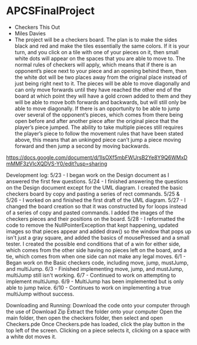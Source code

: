 # APCSFinalProject
- Checkers This Out
- Miles Davies
- The project will be a checkers board. The plan is to make the sides black and red and make the tiles essentially the same colors. If it is your turn, and you click on a tile with one of your pieces on it, then small white dots will appear on the spaces that you are able to move to. The normal rules of checkers will apply, which means that if there is an opponent’s piece next to your piece and an opening behind them, then the white dot will be two places away from the original place instead of just being right next to it. The pieces will be able to move diagonally and can only move forwards until they have reached the other end of the board at which point they will have a gold crown added to them and they will be able to move both forwards and backwards, but will still only be able to move diagonally. If there is an opportunity to be able to jump over several of the opponent’s pieces, which comes from there being open before and after another piece after the original piece that the player’s piece jumped. The ability to take multiple pieces still requires the player’s piece to follow the movement rules that have been stated above, this means that an unkinged piece can’t jump a piece moving forward and then jump a second by moving backwards.

https://docs.google.com/document/d/1IsOXf5mbFWUrsB2Ye8Y9Q6WMxDmMMF3zVIcXQDVS-Y0/edit?usp=sharing


Development log:
5/23 - I began work on the Design document as I answered the first few questions.
5/24 - I finished answering the questions on the Design document except for the UML diagram. I created the basic checkers board by copy and pasting a series of rect commands.
5/25 & 5/26 - I worked on and finished the first draft of the UML diagram.
5/27 - I changed the board creation so that it was constructed by for loops instead of a series of copy and pasted commands. I added the images of the checkers pieces and their positions on the board.
5/28 - I reformatted the code to remove the NullPointerException that kept happening, updated images so that pieces appear and added draw() so the window that pops up isn't just a gray square, and added the basics of mousePressed and a small tester. I created the possible end conditions that of a win for either side, which comes from the other side having no pieces left on the board, and a tie, which comes from when one side can not make any legal moves.
6/1 - Began work on the Basic checkers code, including move, jump, mustJump, and multiJump.
6/3 - Finished implementing move, jump, and mustJump, multiJump still isn't working.
6/7 - Continued to work on attempting to implement multiJump.
6/9 - MultiJump has been implemented but is only able to jump twice.
6/10 - Continues to work on implementing a true multiJump without success.

Downloading and Running:
Download the code onto your computer through the use of Download Zip
Extract the folder onto your computer
Open the main folder, then open the checkers folder, then select and open Checkers.pde
Once Checkers.pde has loaded, click the play button in the top left of the screen.
Clicking on a piece selects it, clicking on a space with a white dot moves it.

